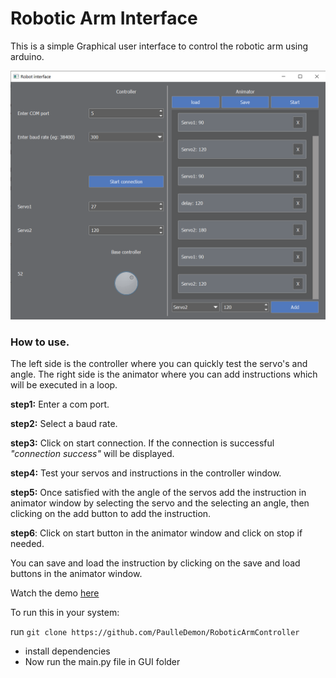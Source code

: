 # Robotic Arm Interface

This is a simple Graphical user interface to control the robotic arm using arduino.

![Robot interface](demo/img.png?raw=True)

### How to use.

The left side is the controller where you can quickly test the servo's and angle.
The right side is the animator where you can add instructions which will be executed in a loop.

**step1:**
Enter a com port.

**step2:**
Select a baud rate.

**step3:**
Click on start connection. If the connection is successful _"connection success"_ will be displayed.

**step4:**
Test your servos and instructions in the controller window.

**step5:**
Once satisfied with the angle of the servos add the instruction in animator window by selecting the servo and 
the selecting an angle, then clicking on the add button to add the instruction.

**step6**:
Click on start button in the animator window and click on stop if needed.


You can save and load the instruction by clicking on the save and load buttons in the animator window.

Watch the demo [here](demo/demo_video.m4v)


To run this in your system:

run `git clone https://github.com/PaulleDemon/RoboticArmController`

* install dependencies
* Now run the main.py file in GUI folder

